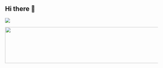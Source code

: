 ## Hi there 👋

<a href="https://github.com/devxb/gitanimals">
  <img src="https://render.gitanimals.org/farms/{gymhyun}"/>
</a>

[<a href="https://github.com/devxb/gitanimals">
  <img src="https://render.gitanimals.org/lines/{gymhyun}?pet-id=1" width="1000" height="120"/>
</a>
](https://github.com/devxb/gitanimals)
